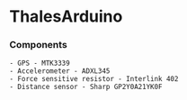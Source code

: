 # ThalesArduino

### Components

```
- GPS - MTK3339
- Accelerometer - ADXL345
- Force sensitive resistor - Interlink 402
- Distance sensor - Sharp GP2Y0A21YK0F
```
